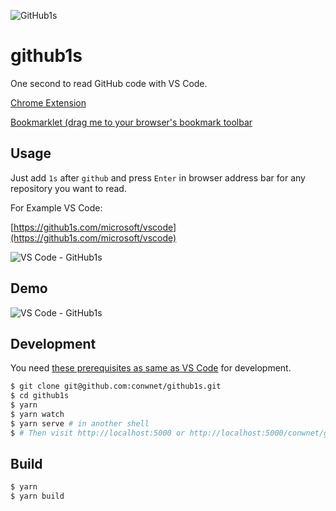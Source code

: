 ![GitHub1s](https://raw.githubusercontent.com/conwnet/github1s/master/resources/images/logo.png)
# github1s

One second to read GitHub code with VS Code.

[Chrome Extension](https://chrome.google.com/webstore/detail/github1s/lodjfmkfbfkpdhnhkcdcoonghhghbkhe/)

[Bookmarklet (drag me to your browser's bookmark toolbar](javascript:(function()%7Bwindow.location.href%20%3D%20window.location.href.replace('github.com'%2C%20'github1s.com')%7D)())

## Usage

Just add `1s` after `github` and press `Enter` in browser address bar for any repository you want to read.

For Example VS Code:

[https://github1s.com/microsoft/vscode](https://github1s.com/microsoft/vscode)

![VS Code - GitHub1s](https://raw.githubusercontent.com/conwnet/github1s/master/resources/images/vs-code-github1s.png)

## Demo

![VS Code - GitHub1s](https://raw.githubusercontent.com/conwnet/github1s/master/resources/images/demo.png)

## Development

You need [these prerequisites as same as VS Code](https://github.com/microsoft/vscode/wiki/How-to-Contribute#prerequisites) for development.

```bash
$ git clone git@github.com:conwnet/github1s.git
$ cd github1s
$ yarn
$ yarn watch
$ yarn serve # in another shell
$ # Then visit http://localhost:5000 or http://localhost:5000/conwnet/github1s once the build is completed.
```

## Build

```bash
$ yarn
$ yarn build
```

